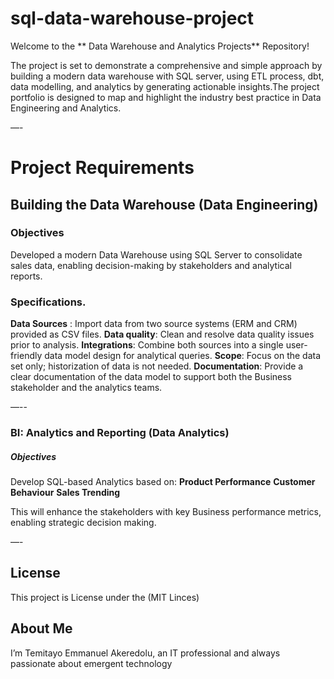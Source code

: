 # sql-data-warehouse-project

Welcome to the ** Data Warehouse and Analytics Projects** Repository!

The project is set to demonstrate a comprehensive and simple approach by building a modern data warehouse with SQL server, using ETL process, dbt, data modelling, and analytics by generating actionable insights.The project portfolio is designed to map and highlight the industry best practice in Data Engineering and Analytics.

—-


# Project Requirements

## Building the Data Warehouse (Data Engineering)

### Objectives

Developed a modern Data Warehouse using SQL Server to consolidate sales data, enabling decision-making by stakeholders and analytical reports.

### Specifications.
**Data Sources** : Import data from two source systems (ERM and CRM) provided as CSV files.
**Data quality**: Clean and resolve data quality  issues prior to analysis.
**Integrations**: Combine both sources into a single user-friendly  data model design for analytical queries.
**Scope**: Focus on the data set only; historization of data is not needed.
**Documentation**: Provide a clear documentation of the data model to support both the Business stakeholder and the analytics teams.

—--
### BI: Analytics and Reporting (Data Analytics)

##### Objectives
Develop SQL-based Analytics based on:
**Product Performance**
**Customer Behaviour**
**Sales Trending**

This will enhance the stakeholders with key Business performance metrics, enabling strategic decision making.


—-

##  License

This project is License under the (MIT Linces)

## About Me
I’m Temitayo Emmanuel Akeredolu, an IT  professional and always passionate about emergent technology


